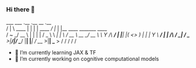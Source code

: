 ### Hi there 👋

  ___ ___          .__   .__              __   .__                            
 /   |   \   ____  |  |  |  |    ____   _/  |_ |  |__    ____ _______   ____  
/    ~    \_/ __ \ |  |  |  |   /  _ \  \   __\|  |  \ _/ __ \\_  __ \_/ __ \ 
\    Y    /\  ___/ |  |__|  |__(  <_> )  |  |  |   Y  \\  ___/ |  | \/\  ___/ 
 \___|_  /  \___  >|____/|____/ \____/   |__|  |___|  / \___  >|__|    \___  >
       \/       \/                                  \/      \/             \/ 

- 🌱 I’m currently learning JAX & TF
- 🔭 I’m currently working on cognitive computational models
<!--
**Andrei-Solot/Andrei-Solot** is a ✨ _special_ ✨ repository because its `README.md` (this file) appears on your GitHub profile.

Here are some ideas to get you started:

- 🔭 I’m currently working on ...
- 🌱 I’m currently learning JAX & TF
- 👯 I’m looking to collaborate on ...
- 🤔 I’m looking for help with ...
- 💬 Ask me about ...
- 📫 How to reach me: ...
- 😄 Pronouns: ...
- ⚡ Fun fact: ...
-->
